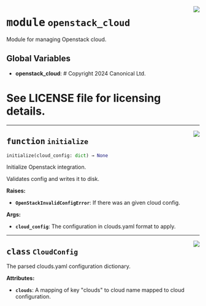 <!-- markdownlint-disable -->

<a href="../src/openstack_cloud/__init__.py#L0"><img align="right" style="float:right;" src="https://img.shields.io/badge/-source-cccccc?style=flat-square"></a>

# <kbd>module</kbd> `openstack_cloud`
Module for managing Openstack cloud. 

**Global Variables**
---------------
- **openstack_cloud**: # Copyright 2024 Canonical Ltd.
# See LICENSE file for licensing details.


---

<a href="../src/openstack_cloud/__init__.py#L62"><img align="right" style="float:right;" src="https://img.shields.io/badge/-source-cccccc?style=flat-square"></a>

## <kbd>function</kbd> `initialize`

```python
initialize(cloud_config: dict) → None
```

Initialize Openstack integration. 

Validates config and writes it to disk. 



**Raises:**
 
 - <b>`OpenStackInvalidConfigError`</b>:  If there was an given cloud config. 



**Args:**
 
 - <b>`cloud_config`</b>:  The configuration in clouds.yaml format to apply. 


---

<a href="../src/openstack_cloud/__init__.py#L20"><img align="right" style="float:right;" src="https://img.shields.io/badge/-source-cccccc?style=flat-square"></a>

## <kbd>class</kbd> `CloudConfig`
The parsed clouds.yaml configuration dictionary. 



**Attributes:**
 
 - <b>`clouds`</b>:  A mapping of key "clouds" to cloud name mapped to cloud configuration. 





